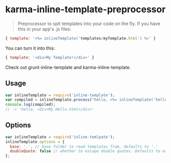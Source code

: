 # karma-inline-template-preprocessor

> Preprocessor to spit templates into your code on the fly. If you have this in your app's .js files:
```js
{ template: '<%= inlineTemplate('templates/myTemplate.html') %>' }
```
You can turn it into this:
```js
{ template: '<div>My Template!</div>' }
```

Check out grunt-inline-template and karma-inline-template.


## Usage

```js
var inlineTemplate = require('inline-template');
var compiled = inlineTemplate.process("hello, <%= inlineTemplate('hello.html') %>!");
console.log(compiled);
// -> 'hello, <div>My Hello.html</div>'
```

## Options

```js
var inlineTemplate = require('inline-temlpate');
inlineTemplate.options = {
  base: '.', // base folder to read templates from, defaults to '.'
  doubleQuote: false // whether to escape double quotes. Defaults to escaping single quotes.
};
```
